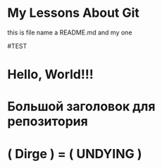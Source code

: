 <h1>My Lessons About Git</h1>

<p>this is file name a README.md and my one </p>

#TEST

# Hello, World!!!

# Большой заголовок для репозитория

# ( **Dirge** ) = (  UNDYING  )